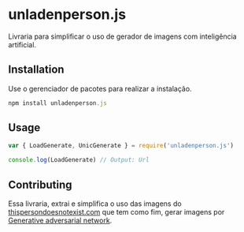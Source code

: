 # unladenperson.js

Livraria para simplificar o uso de gerador de imagens com inteligência artificial.

## Installation

Use o gerenciador de pacotes para realizar a instalação.

```js
npm install unladenperson.js
```

## Usage

```js
var { LoadGenerate, UnicGenerate } = require('unladenperson.js')

console.log(LoadGenerate) // Output: Url
```

## Contributing
Essa livraria, extrai e simplifica o uso das imagens do [thispersondoesnotexist.com](https://thispersondoesnotexist.com/) que tem como fim, gerar imagens por [Generative adversarial network](https://en.wikipedia.org/wiki/Generative_adversarial_network).
